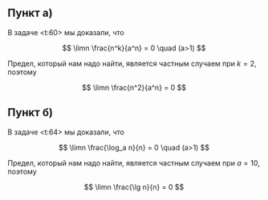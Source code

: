 ## Пункт а)

В задаче <t:60> мы доказали, что

$$ \limn \frac{n^k}{a^n} = 0 \quad (a>1) $$

Предел, который нам надо найти, является частным случаем при $k=2$, поэтому

$$ \limn \frac{n^2}{a^n} = 0 $$

## Пункт б)

В задаче <t:64> мы доказали, что

$$ \limn \frac{\log_a n}{n} = 0 \quad (a>1) $$

Предел, который нам надо найти, является частным случаем при $a=10$, поэтому

$$ \limn \frac{\lg n}{n} = 0 $$